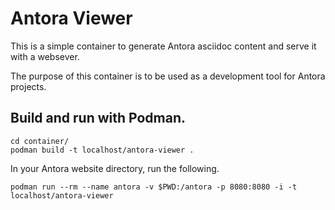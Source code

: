# Antora Viewer

This is a simple container to generate Antora asciidoc content and serve it with a websever.

The purpose of this container is to be used as a development tool for Antora projects.

## Build and run with Podman.

```
cd container/
podman build -t localhost/antora-viewer .
```

In your Antora website directory, run the following.

```
podman run --rm --name antora -v $PWD:/antora -p 8080:8080 -i -t localhost/antora-viewer
```
